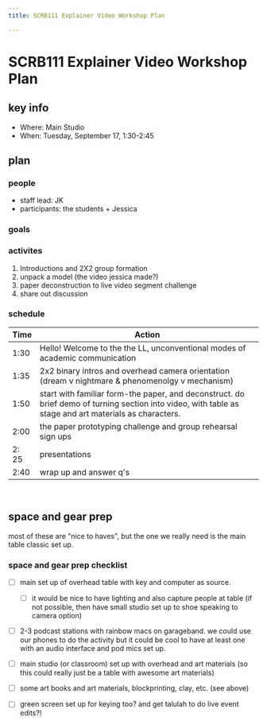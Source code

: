 ```yaml
---
title: SCRB111 Explainer Video Workshop Plan

---
```


# SCRB111 Explainer Video Workshop Plan

## key info
- Where: Main Studio
- When: Tuesday, September 17, 1:30-2:45

## plan

### people
* staff lead: JK
* participants: the  students + Jessica
### goals


### activites
1. Introductions and 2X2 group formation
2. unpack a model (the video jessica made?)
3. paper deconstruction to live video segment challenge
4. share out discussion

### schedule

| Time | Action |  
| -------- | -------- | 
| 1:30    |   Hello! Welcome to the the LL, unconventional modes of academic communication  | 
| 1:35    |   2x2 binary intros and overhead camera orientation (dream v nightmare & phenomenolgy v mechanism)| 
| 1:50    | start with familiar form-the paper, and deconstruct.  do brief demo of turning section into video, with table as stage and art materials as characters.  | 
| 2:00 | the paper prototyping challenge and group rehearsal sign ups | 
| 2: 25    |  presentations | 
| 2:40     | wrap up and answer q's  |  
 
## space and gear prep
most of these are "nice to haves", but the one we really need is the main table classic set up.

### space and gear prep checklist
- [ ] main set up of overhead table with key and computer as source. 
    - [ ] it would be nice to have lighting and also capture people at table  (if not possible, then have small studio set up to shoe speaking to camera option)
- [ ]  2-3 podcast stations with rainbow macs on garageband. we could use our phones to do the activity but it could be cool to have at least one with an audio interface and pod mics set up. 
- [ ] main studio (or classroom) set up with overhead and art materials (so this could really just be a table with awesome art materials)
- [ ] some art books and art materials, blockprinting, clay, etc. (see above)
- [ ] green screen set up for keying too? and get talulah to do live event edits?!


